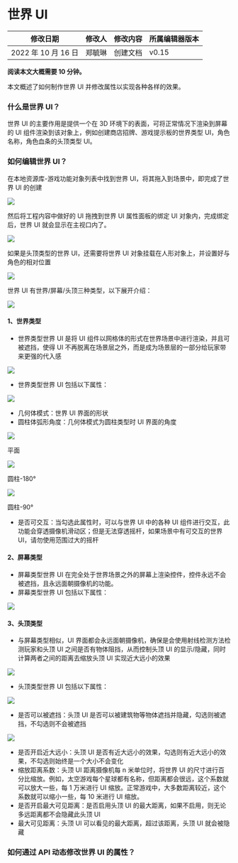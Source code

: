 # 世界 UI

| 修改日期            | 修改人 | 修改内容 | 所属编辑器版本 |
| ------------------- | ------ | -------- | -------------- |
| 2022 年 10 月 16 日 | 郑毓琳 | 创建文档 | v0.15          |

**阅读本文大概需要 10 分钟。**

本文概述了如何制作世界 UI 并修改属性以实现各种各样的效果。

### 什么是世界 UI？

世界 UI 的主要作用是提供一个在 3D 环境下的表面，可将正常情况下渲染到屏幕的 UI 组件渲染到该对象上，例如创建商店招牌、游戏提示板的世界类型 UI，角色名称，角色血条的头顶类型 UI。

### 如何编辑世界 UI？

在本地资源库-游戏功能对象列表中找到世界 UI，将其拖入到场景中，即完成了世界 UI 的创建

![](https://wstatic-a1.233leyuan.com/productdocs/static/boxcnMAmfHx6NhmeQlI5WttEcBg.png)

然后将工程内容中做好的 UI 拖拽到世界 UI 属性面板的绑定 UI 对象内，完成绑定后，世界 UI 就会显示在主视口内了。

![](https://wstatic-a1.233leyuan.com/productdocs/static/boxcn5bJpAzEDxH62UBGXEMSzje.png)

如果是头顶类型的世界 UI，还需要将世界 UI 对象挂载在人形对象上，并设置好与角色的相对位置

![](https://wstatic-a1.233leyuan.com/productdocs/static/boxcnh3ZKjUW4hPDoUebDJpxibb.png)

世界 UI 有世界/屏幕/头顶三种类型，以下展开介绍：

![](https://wstatic-a1.233leyuan.com/productdocs/static/boxcnSiYETEQoInLIIKD3igZLKG.png)

#### 1、世界类型

- 世界类型世界 UI 是将 UI 组件以网格体的形式在世界场景中进行渲染，并且可被遮挡，使得 UI 不再脱离在场景层之外，而是成为场景层的一部分给玩家带来更强的代入感

![](https://wstatic-a1.233leyuan.com/productdocs/static/boxcnVgh5EbM2vbw1AMQmcCHqEh.gif)

- 世界类型世界 UI 包括以下属性：

![](https://wstatic-a1.233leyuan.com/productdocs/static/boxcnO0ueU8B4l5fbDOeqnLfZCd.png)

- 几何体模式：世界 UI 界面的形状
- 圆柱体弧形角度：几何体模式为圆柱类型时 UI 界面的角度

![](https://wstatic-a1.233leyuan.com/productdocs/static/boxcnvgokdofzQGlE73RbbYxgOf.png)

平面

![](https://wstatic-a1.233leyuan.com/productdocs/static/boxcnm5y0cKMp5pQXcPuxpQ72re.png)

圆柱-180°

![](https://wstatic-a1.233leyuan.com/productdocs/static/boxcnO72wfYkyGb5cTId6PxhZgd.png)

圆柱-90°

- 是否可交互：当勾选此属性时，可以与世界 UI 中的各种 UI 组件进行交互，此功能会穿透摄像机滑动区；但是无法穿透摇杆，如果场景中有可交互的世界 UI，请勿使用范围过大的摇杆

#### 2、屏幕类型

- 屏幕类型世界 UI 在完全处于世界场景之外的屏幕上渲染控件，控件永远不会被遮挡，且永远面朝摄像机的功能。
- 屏幕类型世界 UI 包括以下属性：

![](https://wstatic-a1.233leyuan.com/productdocs/static/boxcnJzF544YortUqz5G3qKLq2d.png)

#### 3、头顶类型

- 与屏幕类型相似，UI 界面都会永远面朝摄像机，确保是会使用射线检测方法检测玩家和头顶 UI 之间是否有物体阻挡，从而控制头顶 UI 的显示/隐藏，同时计算两者之间的距离去缩放头顶 UI 实现近大远小的效果

![](https://wstatic-a1.233leyuan.com/productdocs/static/boxcnmKgmjBq5zyiJcVHzX6lfx2.gif)

- 头顶类型世界 UI 包括以下属性：

![](https://wstatic-a1.233leyuan.com/productdocs/static/boxcnOF8IMf72zFgc4gjb0ly3Dc.png)

- 是否可以被遮挡：头顶 UI 是否可以被建筑物等物体遮挡并隐藏，勾选则被遮挡，不勾选则不会被遮挡

![](https://wstatic-a1.233leyuan.com/productdocs/static/boxcnr9dxDZFTP5SnWUDGMgISMd.gif)

- 是否开启近大远小：头顶 UI 是否有近大远小的效果，勾选则有近大远小的效果，不勾选则始终是一个大小不会变化
- 缩放距离系数：头顶 UI 距离摄像机每 n 米单位时，将世界 UI 的尺寸进行百分比缩放。例如，太空游戏每个星球都有名称，但距离都会很远，这个系数就可以放大一些，每 1 万米进行 UI 缩放。正常游戏中，大多数距离较近，这个系数就可以缩小一些，每 10 米进行 UI 缩放。
- 是否开启最大可见距离：是否启用头顶 UI 的最大距离，如果不启用，则无论多远距离都不会隐藏此头顶 UI
- 最大可见距离：头顶 UI 可以看见的最大距离，超过该距离，头顶 UI 就会被隐藏

### 如何通过 API 动态修改世界 UI 的属性？
